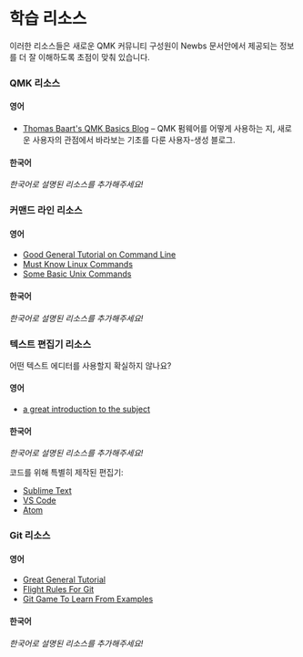 # 학습 리소스

이러한 리소스들은 새로운 QMK 커뮤니티 구성원이 Newbs 문서안에서 제공되는 정보를 더 잘 이해하도록 초점이 맞춰 있습니다. 

### QMK 리소스

#### 영어
* [Thomas Baart's QMK Basics Blog](https://thomasbaart.nl/category/mechanical-keyboards/firmware/qmk/qmk-basics/) – QMK 펌웨어를 어떻게 사용하는 지, 새로운 사용자의 관점에서 바라보는 기초를 다룬 사용자-생성 블로그.

#### 한국어
*한국어로 설명된 리소스를 추가해주세요!*

### 커맨드 라인 리소스

#### 영어
* [Good General Tutorial on Command Line](https://www.codecademy.com/learn/learn-the-command-line)
* [Must Know Linux Commands](https://www.guru99.com/must-know-linux-commands.html)<br>
* [Some Basic Unix Commands](https://www.tjhsst.edu/~dhyatt/superap/unixcmd.html)

#### 한국어
*한국어로 설명된 리소스를 추가해주세요!*

### 텍스트 편집기 리소스

어떤 텍스트 에디터를 사용할지 확실하지 않나요?

#### 영어
* [a great introduction to the subject](https://learntocodewith.me/programming/basics/text-editors/)

#### 한국어
*한국어로 설명된 리소스를 추가해주세요!*

코드를 위해 특별히 제작된 편집기:
* [Sublime Text](https://www.sublimetext.com/)
* [VS Code](https://code.visualstudio.com/)
* [Atom](https://atom.io/)

### Git 리소스

#### 영어
* [Great General Tutorial](https://www.codecademy.com/learn/learn-git)
* [Flight Rules For Git](https://github.com/k88hudson/git-flight-rules)
* [Git Game To Learn From Examples](https://learngitbranching.js.org/)

#### 한국어
*한국어로 설명된 리소스를 추가해주세요!*
